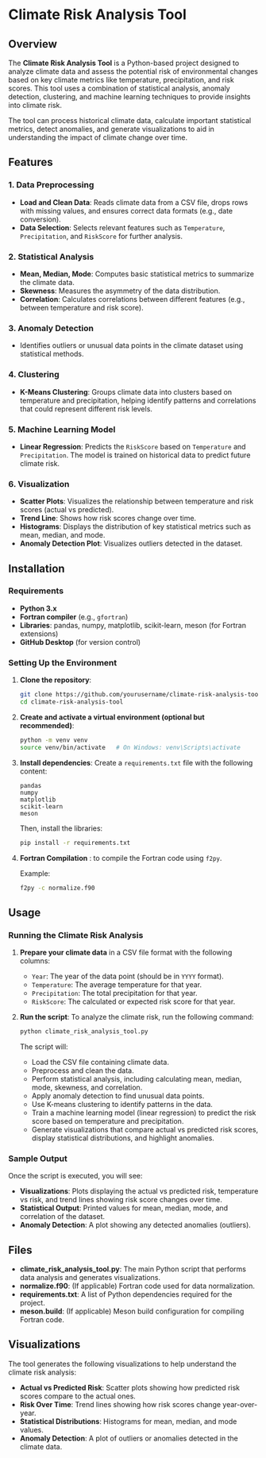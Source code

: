  # Climate Risk Analysis Tool

## Overview

The **Climate Risk Analysis Tool** is a Python-based project designed to analyze climate data and assess the potential risk of environmental changes based on key climate metrics like temperature, precipitation, and risk scores. This tool uses a combination of statistical analysis, anomaly detection, clustering, and machine learning techniques to provide insights into climate risk.

The tool can process historical climate data, calculate important statistical metrics, detect anomalies, and generate visualizations to aid in understanding the impact of climate change over time.

## Features

### 1. **Data Preprocessing**
- **Load and Clean Data**: Reads climate data from a CSV file, drops rows with missing values, and ensures correct data formats (e.g., date conversion).
- **Data Selection**: Selects relevant features such as `Temperature`, `Precipitation`, and `RiskScore` for further analysis.

### 2. **Statistical Analysis**
- **Mean, Median, Mode**: Computes basic statistical metrics to summarize the climate data.
- **Skewness**: Measures the asymmetry of the data distribution.
- **Correlation**: Calculates correlations between different features (e.g., between temperature and risk score).
  
### 3. **Anomaly Detection**
- Identifies outliers or unusual data points in the climate dataset using statistical methods.

### 4. **Clustering**
- **K-Means Clustering**: Groups climate data into clusters based on temperature and precipitation, helping identify patterns and correlations that could represent different risk levels.

### 5. **Machine Learning Model**
- **Linear Regression**: Predicts the `RiskScore` based on `Temperature` and `Precipitation`. The model is trained on historical data to predict future climate risk.

### 6. **Visualization**
- **Scatter Plots**: Visualizes the relationship between temperature and risk scores (actual vs predicted).
- **Trend Line**: Shows how risk scores change over time.
- **Histograms**: Displays the distribution of key statistical metrics such as mean, median, and mode.
- **Anomaly Detection Plot**: Visualizes outliers detected in the dataset.

## Installation

### Requirements
- **Python 3.x**
- **Fortran compiler** (e.g., `gfortran`)
- **Libraries**: pandas, numpy, matplotlib, scikit-learn, meson (for Fortran extensions)
- **GitHub Desktop** (for version control)

### Setting Up the Environment

1. **Clone the repository**:
   ```bash
   git clone https://github.com/yourusername/climate-risk-analysis-tool.git
   cd climate-risk-analysis-tool
   ```

2. **Create and activate a virtual environment (optional but recommended)**:
   ```bash
   python -m venv venv
   source venv/bin/activate   # On Windows: venv\Scripts\activate
   ```

3. **Install dependencies**:
   Create a `requirements.txt` file with the following content:
   ```
   pandas
   numpy
   matplotlib
   scikit-learn
   meson
   ```

   Then, install the libraries:
   ```bash
   pip install -r requirements.txt
   ```

4. **Fortran Compilation** :
   to compile the Fortran code using `f2py`.

   Example:
   ```bash
   f2py -c normalize.f90
   ```

## Usage

### Running the Climate Risk Analysis

1. **Prepare your climate data** in a CSV file format with the following columns:
   - `Year`: The year of the data point (should be in `YYYY` format).
   - `Temperature`: The average temperature for that year.
   - `Precipitation`: The total precipitation for that year.
   - `RiskScore`: The calculated or expected risk score for that year.

2. **Run the script**:
   To analyze the climate risk, run the following command:
   ```bash
   python climate_risk_analysis_tool.py
   ```

   The script will:
   - Load the CSV file containing climate data.
   - Preprocess and clean the data.
   - Perform statistical analysis, including calculating mean, median, mode, skewness, and correlation.
   - Apply anomaly detection to find unusual data points.
   - Use K-means clustering to identify patterns in the data.
   - Train a machine learning model (linear regression) to predict the risk score based on temperature and precipitation.
   - Generate visualizations that compare actual vs predicted risk scores, display statistical distributions, and highlight anomalies.

### Sample Output
Once the script is executed, you will see:
- **Visualizations**: Plots displaying the actual vs predicted risk, temperature vs risk, and trend lines showing risk score changes over time.
- **Statistical Output**: Printed values for mean, median, mode, and correlation of the dataset.
- **Anomaly Detection**: A plot showing any detected anomalies (outliers).
  
## Files

- **climate_risk_analysis_tool.py**: The main Python script that performs data analysis and generates visualizations.
- **normalize.f90**: (If applicable) Fortran code used for data normalization.
- **requirements.txt**: A list of Python dependencies required for the project.
- **meson.build**: (If applicable) Meson build configuration for compiling Fortran code.

## Visualizations

The tool generates the following visualizations to help understand the climate risk analysis:

- **Actual vs Predicted Risk**: Scatter plots showing how predicted risk scores compare to the actual ones.
- **Risk Over Time**: Trend lines showing how risk scores change year-over-year.
- **Statistical Distributions**: Histograms for mean, median, and mode values.
- **Anomaly Detection**: A plot of outliers or anomalies detected in the climate data.
